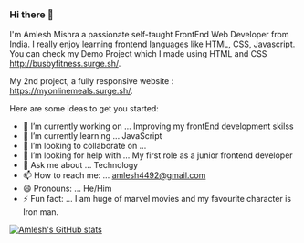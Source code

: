 ### Hi there 👋

I'm Amlesh Mishra a passionate self-taught FrontEnd Web Developer from India. I really enjoy learning frontend languages like HTML, CSS, Javascript.
You can check my Demo Project which I made using HTML and CSS http://busbyfitness.surge.sh/.

My 2nd project, a fully responsive website : https://myonlinemeals.surge.sh/.


Here are some ideas to get you started:

- 🔭 I’m currently working on ... Improving my frontEnd development skilss
- 🌱 I’m currently learning ... JavaScript
- 👯 I’m looking to collaborate on ...
- 🤔 I’m looking for help with ... My first role as a junior frontend developer
- 💬 Ask me about ... Technology
- 📫 How to reach me: ... amlesh4492@gmail.com
- 😄 Pronouns: ... He/Him
- ⚡ Fun fact: ... I am huge of marvel movies and my favourite character is Iron man.


[![Amlesh's GitHub stats](https://github-readme-stats.vercel.app/api?username=amlesh4492)](https://github.com/amlesh4492/github-readme-stats)
